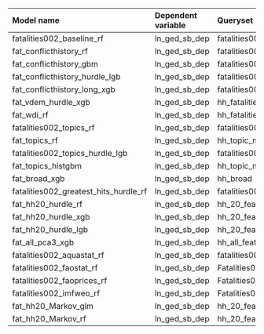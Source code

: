 | Model name                            | Dependent variable   | Queryset                            | Algorithm                     | PCA   |
|:--------------------------------------|:---------------------|:------------------------------------|:------------------------------|:------|
| fatalities002_baseline_rf             | ln_ged_sb_dep        | fatalities002_baseline              | XGBRFRegressor                | False |
| fat_conflicthistory_rf                | ln_ged_sb_dep        | fatalities002_conflict_history      | XGBRFRegressor                | False |
| fat_conflicthistory_gbm               | ln_ged_sb_dep        | fatalities002_conflict_history      | GradientBoostingRegressor     | False |
| fat_conflicthistory_hurdle_lgb        | ln_ged_sb_dep        | fatalities002_conflict_history      | HurdleRegression              | False |
| fat_conflicthistory_long_xgb          | ln_ged_sb_dep        | fatalities002_conflict_history_long | XGBRegressor                  | False |
| fat_vdem_hurdle_xgb                   | ln_ged_sb_dep        | hh_fatalities_vdem_short            | HurdleRegression              | False |
| fat_wdi_rf                            | ln_ged_sb_dep        | hh_fatalities_wdi_short             | XGBRFRegressor                | False |
| fatalities002_topics_rf               | ln_ged_sb_dep        | fatalities002_topics                | XGBRFRegressor                | False |
| fat_topics_rf                         | ln_ged_sb_dep        | hh_topic_model_short                | XGBRFRegressor                | False |
| fatalities002_topics_hurdle_lgb       | ln_ged_sb_dep        | fatalities002_topics                | HurdleRegression              | False |
| fat_topics_histgbm                    | ln_ged_sb_dep        | hh_topic_model_short                | HistGradientBoostingRegressor | False |
| fat_broad_xgb                         | ln_ged_sb_dep        | hh_broad                            | XGBRFRegressor                | False |
| fatalities002_greatest_hits_hurdle_rf | ln_ged_sb_dep        | fatalities002_greatest_hits         | HurdleRegression              | False |
| fat_hh20_hurdle_rf                    | ln_ged_sb_dep        | hh_20_features                      | HurdleRegression              | False |
| fat_hh20_hurdle_xgb                   | ln_ged_sb_dep        | hh_20_features                      | HurdleRegression              | False |
| fat_hh20_hurdle_lgb                   | ln_ged_sb_dep        | hh_20_features                      | HurdleRegression              | False |
| fat_all_pca3_xgb                      | ln_ged_sb_dep        | hh_all_features                     | XGBRegressor                  | True  |
| fatalities002_aquastat_rf             | ln_ged_sb_dep        | fatalities002_aquastat              | XGBRFRegressor                | False |
| fatalities002_faostat_rf              | ln_ged_sb_dep        | Fatalities002_faostat               | XGBRFRegressor                | False |
| fatalities002_faoprices_rf            | ln_ged_sb_dep        | Fatalities002_faoprices             | XGBRFRegressor                | False |
| fatalities002_imfweo_rf               | ln_ged_sb_dep        | Fatalities001_imfweo                | XGBRFRegressor                | False |
| fat_hh20_Markov_glm                   | ln_ged_sb_dep        | hh_20_features                      | Rscript                       | False |
| fat_hh20_Markov_rf                    | ln_ged_sb_dep        | hh_20_features                      | Rscript                       | False |